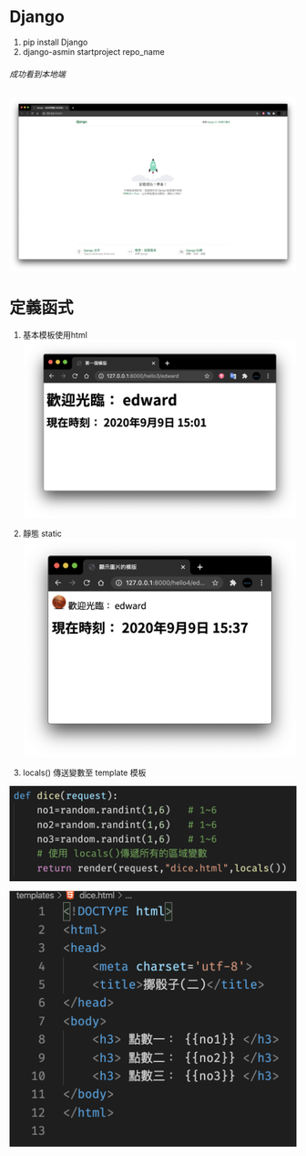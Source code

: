 # Django
1. pip install Django
2. django-asmin startproject repo_name

###### 成功看到本地端
![](./demo_images/firstD.png)


# 定義函式
1. 基本模板使用html
![](./demo_images/ht3.png)

2. 靜態 static
![](./demo_images/ht4.png)

3. locals() 傳送變數至 template 模板

![](./demo_images/views_dice.png)

![](./demo_images/ht_dice.png)